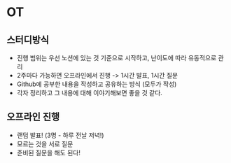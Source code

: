# OT

## 스터디방식

- 진행 범위는 우선 노션에 있는 것 기준으로 시작하고, 난이도에 따라 유동적으로 관리
- 2주마다 가능하면 오프라인에서 진행 -> 1시간 발표, 1시간 질문
- Github에 공부한 내용을 작성하고 공유하는 방식 (모두가 작성)
- 각자 정리하고 그 내용에 대해 이야기해보면 좋을 것 같다.

## 오프라인 진행

- 랜덤 발표! (3명 - 하루 전날 저녁!)
- 모르는 것을 서로 질문
- 준비된 질문을 해도 된다!
